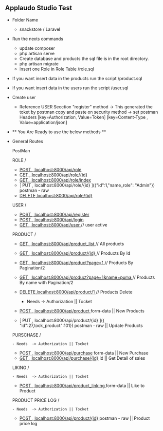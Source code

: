 
## Applaudo Studio Test

- Folder Name
	- snackstore / Laravel

- Run the nexts commands
	- update composer
	- php artisan serve
	- Create database and products the sql file is in the root directory.
	- php artisan migrate
	- Insert one Role in Role Table /role.sql

- If you want insert data in the products run the script /product.sql
- If you want insert data in the users run the script /user.sql

- Create user
	- Reference USER Secction "register" method
		-> This generated the toket by postman copy and paste on security method
		-> set postman Headers [key=Authorization, Value=Token]
							   [key=Content-Type , Value=application/json]

- ** You Are Ready to use the below methods **

- General Routes

	PostMan

	ROLE / 

	- [ POST , localhost:8000/api/role 		 ](name)
	- [ GET  , localhost:8000/api/role/{id}  ](id)
	- [ GET  , localhost:8000/api/role/index  ]()
	- [ PUT  , localhost:8000/api/role/{id}  ]({"id":1,"name_role": "Admin"}) postman - raw
	- [ DELETE,localhost:8000/api/role/{id}  ](id)

	USER /

	- [ POST , localhost:8000/api/register 	 ](name,email,password,password_confirmation,role)
	- [ POST , localhost:8000/api/login		 ](email,password)
	- [ GET  , localhost:8000/api/user 		 ]() // user active

	PRODUCT /

	- [ GET  , localhost:8000/api/product_list ]() // All products
	- [ GET  , localhost:8000/api/product/{id} ]() // Products By Id
	- [ GET  , localhost:8000/api/product?page=1 ]() // Products By Pagination/2
	- [ GET  , localhost:8000/api/product?page=1&name=puma ]() // Products By name with Pagination/2	
	- [ DELETE,localhost:8000/api/product/1 ]() // Products Delete

	  - Needs  -> Authorization || Tocket
	- [ POST , localhost:8000/api/product ](name,price,stock,description,status) form-data   || New Products
	- [ PUT  , localhost:8000/api/product/{id} ]({ "id":27,tock_product":101}) postman - raw || Update Products 

	PURSCHASE /

	  - Needs  -> Authorization || Tocket
	- [ POST , localhost:8000/api/purchase](customer,product,quantity) form-data || New Purchase
	- [ GET  , localhost:8000/api/purchase/{id}]() id || Get Detail of sales

	LIKING /

	  - Needs  -> Authorization || Tocket
	- [ POST  , localhost:8000/api/product_linking ](product,customer) form-data || Like to Product

	PRODUCT PRICE LOG /
	
	  - Needs  -> Authorization || Tocket
	- [ POST  , localhost:8000/api/product/{id}]({"id":1,"price_product":0.75}) postman - raw || Product price log

